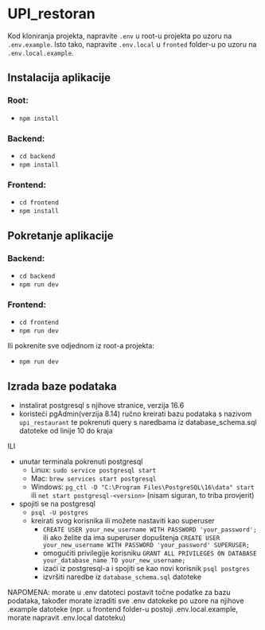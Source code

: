 # UPI_restoran

Kod kloniranja projekta, napravite ```.env``` u root-u projekta po uzoru na ```.env.example```.
Isto tako, napravite ```.env.local``` u ```fronted``` folder-u po uzoru na ```.env.local.example```.

## Instalacija aplikacije
### Root:
- ```npm install```

### Backend:
- ```cd backend```
- ```npm install```

### Frontend:
- ```cd frontend```
- ```npm install```

## Pokretanje aplikacije
### Backend:
- ```cd backend```
- ```npm run dev```

### Frontend:
- ```cd frontend```
- ```npm run dev```

Ili pokrenite sve odjednom iz root-a projekta:
- ```npm run dev```

## Izrada baze podataka
- instalirat postgresql s njihove stranice, verzija 16.6
- koristeći pgAdmin(verzija 8.14) ručno kreirati bazu podataka s nazivom ```upi_restaurant``` te pokrenuti query s naredbama iz database_schema.sql datoteke od linije 10 do kraja

ILI

- unutar terminala pokrenuti postgresql
  - Linux: ```sudo service postgresql start```
  - Mac: ```brew services start postgresql```
  - Windows: ```pg_ctl -D "C:\Program Files\PostgreSQL\16\data" start``` ili ```net start postgresql-<version>``` (nisam siguran, to triba provjerit)
- spojiti se na postgresql
  - ```psql -U postgres```
  - kreirati svog korisnika ili možete nastaviti kao superuser
    - ```CREATE USER your_new_username WITH PASSWORD 'your_password';``` ili ako želite da ima superuser dopuštenja ```CREATE USER your_new_username WITH PASSWORD 'your_password' SUPERUSER;```
    - omogućiti privilegije korisniku ```GRANT ALL PRIVILEGES ON DATABASE your_database_name TO your_new_username;```
    - izaći iz postgresql-a i spojiti se kao novi korisnik ```psql postgres```
    - izvršiti naredbe iz ```database_schema.sql``` datoteke

NAPOMENA: morate u .env datoteci postavit točne podatke za bazu podataka, također morate izraditi sve .env datokeke po uzore na njihove .example datoteke (npr. u frontend folder-u postoji .env.local.example, morate napravit .env.local datoteku)